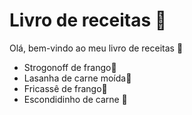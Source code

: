 # Livro de receitas :cake:

Olá, bem-vindo ao meu livro de receitas :wave: 

- Strogonoff de frango🐔
- Lasanha de carne moída🐄
- Fricassê de frango🐔
- Escondidinho de carne :cow2: 
